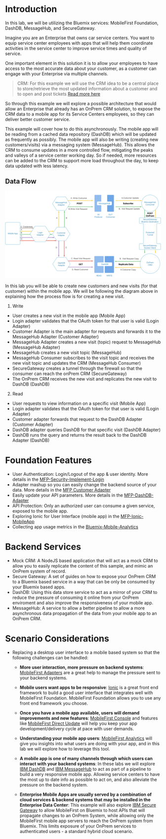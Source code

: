 # Introduction

In this lab, we will be utilizing the Bluemix services: MobileFirst Foundation, DashDB, MessageHub, and SecureGateway.

Imagine you are an Enterprise that owns car service centers. You want to equip service center employees with apps that will help them coordinate activities in the service center to improve service times and quality of service.

One important element in this solution it is to allow your employees to have access to the most accurate data about your customer, as a customer can engage with your Enterprise via multiple channels.

> CRM: For this example we will use the CRM idea to be a central place to store/retrieve the most updated information about a customer and to open and post tickets [Read more here](https://en.wikipedia.org/wiki/Customer_relationship_management)

So through this example we will explore a possible architecture that would allow an Enterprise that already has an OnPrem CRM solution, to expose the CRM data to a mobile app for its Service Centers employees, so they can deliver better customer service.

This example will cover how to do this asynchronously. The mobile app will be reading from a cached data repository (DashDB) which will be updated as frequently as possibly. The mobile app will also be writing (creating new customers/visits) via a messaging system (MessageHub). This allows the CRM to consume updates in a more controlled flow, mitigating the peaks and valleys of a service center working day. So if needed, more resources can be added to the CRM to support more load throughout the day, to keep data updated with less latency.

## Data Flow 

![Demo Map](diagram.png)

In this lab you will be able to create new customers and new visits (for that customer) within the mobile app. We will be following the diagram above in explaining how the process flow is for creating a new visit.

1. Write
 - User creates a new visit in the mobile app (Mobile App)
 - Login adapter validates that the OAuth token for that user is valid (Login Adapter)
 - Customer Adapter is the main adapter for requests and forwards it to the MessageHub Adapter (Customer Adapter)
 - MessageHub Adapter creates a new visit (topic) request to MessageHub (MessageHub Adapter)
 - MessageHub creates a new visit topic (MessageHub)
 - MessageHub Consumer subscribes to the visit topic and receives the new visit topic and updates the CRM (MessageHub Consumer)
 - SecureGateway creates a tunnel through the firewall so that the consumer can reach the onPrem CRM (SecureGateway)
 - The OnPrem CRM receives the new visit and replicates the new visit to DashDB (DashDB)
2. Read
 - User requests to view information on a specific visit (Mobile App)
 - Login adapter validates that the OAuth token for that user is valid (Login Adapter)
 - Customer adapter forwards that request to the DashDB Adapter (Customer Adapter)
 - DashDB adapter queries DashDB for that specific visit (DashDB Adapter)
 - DashDB runs the query and returns the result back to the DashDB Adapter (DashDB)

# Foundation Features
  - User Authentication: Login/Logout of the app & user identity. More details in the [MFP-Security-Implement-Login](/Lab/Contents/MFP-Security-Implement-Login/Readme.md)
  - Adapter mashup so you can easily change the backend source of your data. More details in the 
[MFP Customer Adapter](/Lab/Contents/MFP-Customer-Adapter/Readme.md)
  - Easily update your API parameters. More details in the 
[MFP-DashDB-Adapter](/Lab/Contents/MFP-DashDB-Adapter/Readme.md)
  - API Protection: Only an authorized user can consume a given service, exposed to the mobile app.
  - Exploring Ionic for User Interface (mobile app) in the [MFP-Ionic-MobileApp](/Lab/Contents/MFP-Ionic-MobileApp/Readme.md)
  - Collecting app usage metrics in the [Bluemix-Mobile-Analytics](/Lab/Contents/Bluemix-Mobile-Analytics/Readme.md)

# Backend Services
  - Mock CRM: A NodeJS based application that will act as a mock CRM to allow you to easily replicate the content of this sample, and mimic an OnPrem system of record.
  - Secure Gateway: A set of guides on how to expose your OnPrem CRM to a Bluemix based service in a way that can be only be consumed by your Bluemix based apps.
  - DashDB: Using this data store service to act as a mirror of your CRM to reduce the pressure of consuming it online from your OnPrem enviroment and also improve the responsiveness of your mobile app.
  - MessageHub: A service to allow a better pipeline to allow a more asynchronous data propagation of the data from your mobile app to an OnPrem CRM.
  
# Scenario Considerations

- Replacing a desktop user interface to a mobile based system so that the following challenges can be handled:
  - **More user interaction, more pressure on backend systems**: [MobileFirst Adapters](https://mobilefirstplatform.ibmcloud.com/tutorials/en/foundation/8.0/adapters/) are a great help to manage the pressure sent to your backend systems.

  - **Mobile users want apps to be responsive**: [Ionic](http://ionicframework.com/) is a great front end framework to build a good user interface that integrates well with MobileFirst Foundation. MobileFirst Foundation allows you to use any front end framework you choose.

  - **Once you have a mobile app available, users will demand improvements and new features**: [MobileFirst Console](https://mobilefirstplatform.ibmcloud.com/tutorials/en/foundation/8.0/setting-up-your-development-environment/console/) and features like [MobileFirst Direct Update](https://mobilefirstplatform.ibmcloud.com/tutorials/en/foundation/8.0/using-the-mfpf-sdk/direct-update/) will help you keep your app development/delivery cycle at pace with user demands.

  - **Understanding your mobile app users**: [MobileFirst Analytics](https://mobilefirstplatform.ibmcloud.com/tutorials/en/foundation/8.0/analytics/) will give you insights into what users are doing with your app, and in this lab we will explore how to leverage this tool.

  - **A mobile app is one of many channels through which users can interact with your backend systems**: In these labs we will explore [IBM DashDB](https://console.ng.bluemix.net/catalog/services/dashdb/) and [IBM MessageHub](https://console.ng.bluemix.net/catalog/services/message-hub/) to act as part of a pipeline to build a very responsive mobile app. Allowing service centers to have the most up to date info as possible to act on, and also alleviate the pressure on the backend system.

  - **Enterprise Mobile Apps are usually served by a combination of cloud services & backend systems that may be installed in the Enterprise Data Center**: This example will also explore [IBM Secure Gateway](https://console.ng.bluemix.net/catalog/services/secure-gateway/) to allow MobileFirst on Bluemix to host APIs that will propagate changes to an OnPrem System, while allowing only the MobileFirst mobile app servers to reach the OnPrem system from Bluemix. This limits exposure of your OnPrem services to authenticated users - a standard hybrid cloud scenario.
